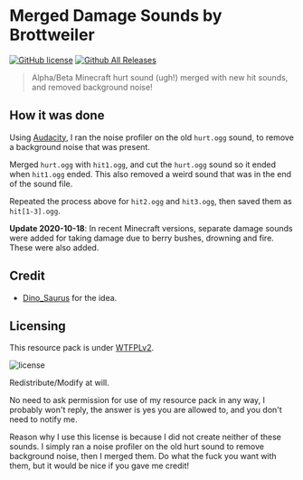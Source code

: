 Merged Damage Sounds by Brottweiler
==========

[![GitHub license](https://img.shields.io/badge/license-WTFPL-blue.svg)](http://www.wtfpl.net/about/)
[![Github All Releases](https://img.shields.io/github/downloads/Brottweiler/Merged-Damage-Sounds/total.svg)](https://github.com/Brottweiler/Merged-Damage-Sounds/releases)

>Alpha/Beta Minecraft hurt sound (ugh!) merged with new hit sounds, and removed background noise!

How it was done
------
Using [Audacity](http://audacityteam.org/), I ran the noise profiler on the old `hurt.ogg` sound, to remove a background noise that was present.

Merged `hurt.ogg` with `hit1.ogg`, and cut the `hurt.ogg` sound so it ended when `hit1.ogg` ended. This also removed a weird sound that was in the end of the sound file.

Repeated the process above for `hit2.ogg` and `hit3.ogg`, then saved them as `hit[1-3].ogg`.

**Update 2020-10-18**: In recent Minecraft versions, separate damage sounds were added for taking damage due to berry bushes, drowning and fire. These were also added.

Credit
------
* [Dino_Saurus](https://web.archive.org/web/20160920072616/https://oc.tc/Dino_Saurus) for the idea.

Licensing
------
This resource pack is under [WTFPLv2](http://www.wtfpl.net/about/).

![license](http://www.wtfpl.net/wp-content/uploads/2012/12/wtfpl-badge-2.png)

Redistribute/Modify at will.

No need to ask permission for use of my resource pack in any way, I probably won't reply, the answer is yes you are allowed to, and you don't need to notify me.

Reason why I use this license is because I did not create neither of these sounds. I simply ran a noise profiler on the old hurt sound to remove background noise, then I merged them. Do what the fuck you want with them, but it would be nice if you gave me credit!
